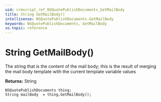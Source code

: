 ```yaml
---
uid: crmscript_ref_NSQuotePublishDocuments_GetMailBody
title: String GetMailBody()
intellisense: NSQuotePublishDocuments.GetMailBody
keywords: NSQuotePublishDocuments, GetMailBody
so.topic: reference
---
```


# String GetMailBody()

The string that is the content of the mail body; this is the result of merging the mail body template with the current template variable values

**Returns:** String

```crmscript
NSQuotePublishDocuments thing;
String mailBody  = thing.GetMailBody();
```

